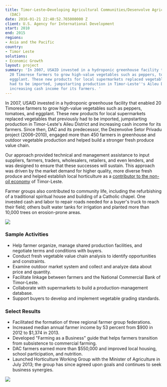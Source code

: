 ```yaml
---
title: Timor-Leste—Developing Agricultural Communities/Desenvolve Agricultura Comunitaria
  (DAC)
date: 2016-01-21 22:40:52.765000000 Z
client: U.S. Agency for International Development
start: 2010
end: 2015
regions:
- Asia and the Pacific
country:
- Timor Leste
solutions:
- Economic Growth
layout: project
summary: 'In 2007, USAID invested in a hydroponic greenhouse facility that enabled
  20 Timorese farmers to grow high-value vegetables such as peppers, tomatoes, and
  eggplant. These new products for local supermarkets replaced vegetables that previously
  had to be imported, jumpstarting production in Timor-Leste''s Aileu District and
  increasing cash income for its farmers. '
---
```


In 2007, USAID invested in a hydroponic greenhouse facility that enabled 20 Timorese farmers to grow high-value vegetables such as peppers, tomatoes, and eggplant. These new products for local supermarkets replaced vegetables that previously had to be imported, jumpstarting production in Timor-Leste's Aileu District and increasing cash income for its farmers. Since then, DAC and its predecessor, the Dezenvolve Setor Privadu project (2006–2010), engaged more than 450 farmers in greenhouse and outdoor vegetable production and helped build a stronger fresh produce value chain.

Our approach provided technical and management assistance to input suppliers, farmers, traders, wholesalers, retailers, and even lenders, and was designed to ensure that these successes will sustain. This approach was driven by the market demand for higher quality, more diverse fresh produce and helped establish local horticulture as a [contributor to the non-oil economy][1] of Timor-Leste.

Farmer groups also contributed to community life, including the refurbishing of a traditional spiritual house and building of a Catholic chapel. One invested cash and labor to repair roads needed for a buyer's truck to reach their field; others built water tanks for irrigation and planted more than 10,000 trees on erosion-prone areas.

![][2]

###  Sample Activities

* Help farmer organize, manage shared production facilities, and negotiate terms and conditions with buyers.
* Conduct fresh vegetable value chain analysis to identify opportunities and constraints.
* Examine outdoor market system and collect and analyze data about price and quantity.
* Facilitate linkage between farmers and the National Commercial Bank of Timor-Leste.
* Collaborate with supermarkets to build a production-management database.
* Support buyers to develop and implement vegetable grading standards.

###  Select Results

* Facilitated the formation of three regional farmer group federations.
* Increased median annual farmer income by 53 percent from $900 in 2012 to $1,374 in 2013.
* Developed "Farming as a Business" guide that helps farmers transition from subsistence to commercial farming.
* DAC farmers earned more than $550,000 and improved local housing, school participation, and nutrition.
* Launched Horticulture Working Group with the Minister of Agriculture in July 2013; the group has since agreed upon goals and continues to seek business synergies.

![][3]

[1]: http://www.usaid.gov/news-information/frontlines/extreme-poverty/timor-leste-conocophillips-improving-incomes-rural-farmers
[2]: /assets/images/projects/timorlestedac.gif
[3]: /assets/images/projects/DAI-Postcard_9.12.jpg
